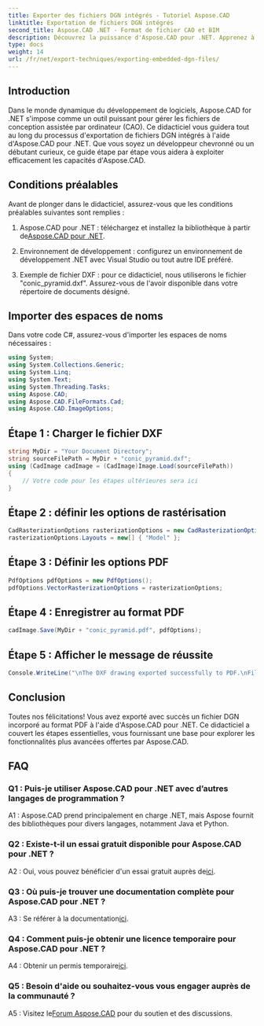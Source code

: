 ```yaml
---
title: Exporter des fichiers DGN intégrés - Tutoriel Aspose.CAD
linktitle: Exportation de fichiers DGN intégrés
second_title: Aspose.CAD .NET - Format de fichier CAO et BIM
description: Découvrez la puissance d'Aspose.CAD pour .NET. Apprenez à exporter des fichiers DGN intégrés au format PDF sans effort grâce à ce didacticiel étape par étape.
type: docs
weight: 14
url: /fr/net/export-techniques/exporting-embedded-dgn-files/
---
```

## Introduction

Dans le monde dynamique du développement de logiciels, Aspose.CAD for .NET s'impose comme un outil puissant pour gérer les fichiers de conception assistée par ordinateur (CAO). Ce didacticiel vous guidera tout au long du processus d'exportation de fichiers DGN intégrés à l'aide d'Aspose.CAD pour .NET. Que vous soyez un développeur chevronné ou un débutant curieux, ce guide étape par étape vous aidera à exploiter efficacement les capacités d'Aspose.CAD.

## Conditions préalables

Avant de plonger dans le didacticiel, assurez-vous que les conditions préalables suivantes sont remplies :

1.  Aspose.CAD pour .NET : téléchargez et installez la bibliothèque à partir de[Aspose.CAD pour .NET](https://releases.aspose.com/cad/net/).

2. Environnement de développement : configurez un environnement de développement .NET avec Visual Studio ou tout autre IDE préféré.

3. Exemple de fichier DXF : pour ce didacticiel, nous utiliserons le fichier "conic_pyramid.dxf". Assurez-vous de l'avoir disponible dans votre répertoire de documents désigné.

## Importer des espaces de noms

Dans votre code C#, assurez-vous d'importer les espaces de noms nécessaires :

```csharp
using System;
using System.Collections.Generic;
using System.Linq;
using System.Text;
using System.Threading.Tasks;
using Aspose.CAD;
using Aspose.CAD.FileFormats.Cad;
using Aspose.CAD.ImageOptions;
```

## Étape 1 : Charger le fichier DXF

```csharp
string MyDir = "Your Document Directory";
string sourceFilePath = MyDir + "conic_pyramid.dxf";
using (CadImage cadImage = (CadImage)Image.Load(sourceFilePath))
{
    // Votre code pour les étapes ultérieures sera ici
}
```

## Étape 2 : définir les options de rastérisation

```csharp
CadRasterizationOptions rasterizationOptions = new CadRasterizationOptions();
rasterizationOptions.Layouts = new[] { "Model" };
```

## Étape 3 : Définir les options PDF

```csharp
PdfOptions pdfOptions = new PdfOptions();
pdfOptions.VectorRasterizationOptions = rasterizationOptions;
```

## Étape 4 : Enregistrer au format PDF

```csharp
cadImage.Save(MyDir + "conic_pyramid.pdf", pdfOptions);
```

## Étape 5 : Afficher le message de réussite

```csharp
Console.WriteLine("\nThe DXF drawing exported successfully to PDF.\nFile saved at " + MyDir);
```

## Conclusion

Toutes nos félicitations! Vous avez exporté avec succès un fichier DGN incorporé au format PDF à l'aide d'Aspose.CAD pour .NET. Ce didacticiel a couvert les étapes essentielles, vous fournissant une base pour explorer les fonctionnalités plus avancées offertes par Aspose.CAD.

## FAQ

### Q1 : Puis-je utiliser Aspose.CAD pour .NET avec d’autres langages de programmation ?

A1 : Aspose.CAD prend principalement en charge .NET, mais Aspose fournit des bibliothèques pour divers langages, notamment Java et Python.

### Q2 : Existe-t-il un essai gratuit disponible pour Aspose.CAD pour .NET ?

 A2 : Oui, vous pouvez bénéficier d'un essai gratuit auprès de[ici](https://releases.aspose.com/).

### Q3 : Où puis-je trouver une documentation complète pour Aspose.CAD pour .NET ?

 A3 : Se référer à la documentation[ici](https://reference.aspose.com/cad/net/).

### Q4 : Comment puis-je obtenir une licence temporaire pour Aspose.CAD pour .NET ?

 A4 : Obtenir un permis temporaire[ici](https://purchase.aspose.com/temporary-license/).

### Q5 : Besoin d'aide ou souhaitez-vous vous engager auprès de la communauté ?

 A5 : Visitez le[Forum Aspose.CAD](https://forum.aspose.com/c/cad/19) pour du soutien et des discussions.